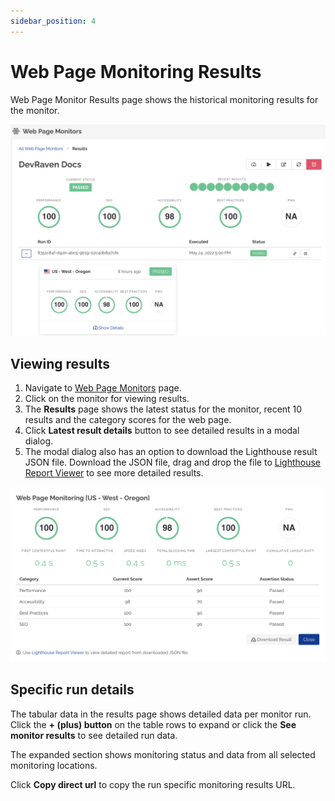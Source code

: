 ```yaml
---
sidebar_position: 4
---
```


# Web Page Monitoring Results

Web Page Monitor Results page shows the historical monitoring results for the monitor.

![Web Page Monitor Results](/img/webpage-results.png)

## Viewing results

1. Navigate to [Web Page Monitors](https://app.devraven.io/app/webPageMonitors) page.
2. Click on the monitor for viewing results.
3. The **Results** page shows the latest status for the monitor, recent 10 results and the category scores for the web page.
4. Click **Latest result details** button to see detailed results in a modal dialog.
5. The modal dialog also has an option to download the Lighthouse result JSON file. Download the JSON file, drag and drop the file to [Lighthouse Report Viewer](https://googlechrome.github.io/lighthouse/viewer/) to see more detailed results.

![Web Page Monitor detailed results](/img/web-page-details.png)

## Specific run details
The tabular data in the results page shows detailed data per monitor run. Click the **+ (plus) button** on the table rows to expand or click the **See monitor results** to see detailed run data.

The expanded section shows monitoring status and data from all selected monitoring locations.

Click **Copy direct url** to copy the run specific monitoring results URL.